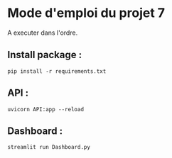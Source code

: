 # Mode d'emploi du projet 7
A executer dans l'ordre.

## Install package :
```
pip install -r requirements.txt
```

## API :
 ```
 uvicorn API:app --reload
 ```
 
 ## Dashboard :
 ```
 streamlit run Dashboard.py
 ```